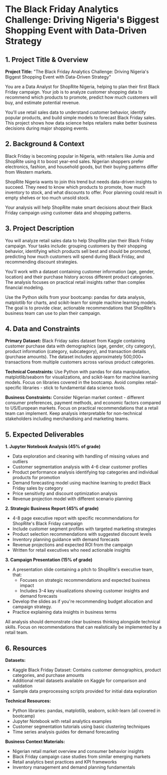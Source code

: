 # The Black Friday Analytics Challenge: Driving Nigeria's Biggest Shopping Event with Data-Driven Strategy

## 1. Project Title & Overview

**Project Title:** "The Black Friday Analytics Challenge: Driving Nigeria's Biggest Shopping Event with Data-Driven Strategy"

You are a Data Analyst for ShopRite Nigeria, helping to plan their first Black Friday campaign. Your job is to analyze customer shopping data to recommend which products to promote, predict how much customers will buy, and estimate potential revenue.

You'll use retail sales data to understand customer behavior, identify popular products, and build simple models to forecast Black Friday sales. This project shows how data science helps retailers make better business decisions during major shopping events.

## 2. Background & Context

Black Friday is becoming popular in Nigeria, with retailers like Jumia and ShopRite using it to boost year-end sales. Nigerian shoppers prefer electronics, fashion, and household goods, but their buying patterns differ from Western markets.

ShopRite Nigeria wants to join this trend but needs data-driven insights to succeed. They need to know which products to promote, how much inventory to stock, and what discounts to offer. Poor planning could result in empty shelves or too much unsold stock.

Your analysis will help ShopRite make smart decisions about their Black Friday campaign using customer data and shopping patterns.

## 3. Project Description

You will analyze retail sales data to help ShopRite plan their Black Friday campaign. Your tasks include: grouping customers by their shopping behavior, identifying which products sell best and should be promoted, predicting how much customers will spend during Black Friday, and recommending discount strategies.

You'll work with a dataset containing customer information (age, gender, location) and their purchase history across different product categories. The analysis focuses on practical retail insights rather than complex financial modeling.

Use the Python skills from your bootcamp: pandas for data analysis, matplotlib for charts, and scikit-learn for simple machine learning models. The goal is to provide clear, actionable recommendations that ShopRite's business team can use to plan their campaign.

## 4. Data and Constraints

**Primary Dataset:** Black Friday sales dataset from Kaggle containing customer purchase data with demographics (age, gender, city category), product information (category, subcategory), and transaction details (purchase amounts). The dataset includes approximately 500,000+ transactions from multiple customers across various product categories.

**Technical Constraints:** Use Python with pandas for data manipulation, matplotlib/seaborn for visualizations, and scikit-learn for machine learning models. Focus on libraries covered in the bootcamp. Avoid complex retail-specific libraries - stick to fundamental data science tools.

**Business Constraints:** Consider Nigerian market context - different consumer preferences, payment methods, and economic factors compared to US/European markets. Focus on practical recommendations that a retail team can implement. Keep analysis interpretable for non-technical stakeholders including merchandising and marketing teams.

## 5. Expected Deliverables

**1. Jupyter Notebook Analysis (45% of grade)**
- Data exploration and cleaning with handling of missing values and outliers
- Customer segmentation analysis with 4-6 clear customer profiles
- Product performance analysis identifying top categories and individual products for promotion
- Demand forecasting model using machine learning to predict Black Friday sales by category
- Price sensitivity and discount optimization analysis
- Revenue projection model with different scenario planning

**2. Strategic Business Report (45% of grade)**
- 4-8 page executive report with specific recommendations for ShopRite's Black Friday campaign
- Include customer segment profiles with targeted marketing strategies
- Product selection recommendations with suggested discount levels
- Inventory planning guidance with demand forecasts
- Revenue projections and expected ROI from the campaign
- Written for retail executives who need actionable insights

**3. Campaign Presentation (15% of grade)**
- A presentation slide containing a pitch to ShopRite's executive team, that:
  - Focuses on strategic recommendations and expected business impact 
  - Includes 3-4 key visualizations showing customer insights and demand forecasts
- Develop the slides as if you're recommending budget allocation and campaign strategy.
- Practice explaining data insights in business terms

All analysis should demonstrate clear business thinking alongside technical skills. Focus on recommendations that can realistically be implemented by a retail team.

## 6. Resources

**Datasets:**
- Kaggle Black Friday Dataset: Contains customer demographics, product categories, and purchase amounts
- Additional retail datasets available on Kaggle for comparison and validation
- Sample data preprocessing scripts provided for initial data exploration

**Technical Resources:**
- Python libraries: pandas, matplotlib, seaborn, scikit-learn (all covered in bootcamp)
- Jupyter Notebook with retail analytics examples
- Customer segmentation tutorials using basic clustering techniques
- Time series analysis guides for demand forecasting

**Business Context Materials:**
- Nigerian retail market overview and consumer behavior insights
- Black Friday campaign case studies from similar emerging markets
- Retail analytics best practices and KPI frameworks
- Inventory management and demand planning fundamentals